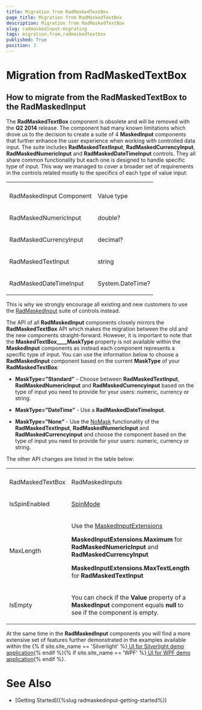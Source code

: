 ```yaml
---
title: Migration from RadMaskedTextBox
page_title: Migration from RadMaskedTextBox
description: Migration from RadMaskedTextBox
slug: radmaskedinput-migrating
tags: migration,from,radmaskedtextbox
published: True
position: 3
---
```


# Migration from RadMaskedTextBox



## How to migrate from the RadMaskedTextBox to the RadMaskedInput

The __RadMaskedTextBox__ component is obsolete and will be removed with the __Q2 2014__ release. The component had many known limitations which drove us to the decision to create a suite of 4 __MaskedInput__ components that further enhance the user experience when working with controlled data input. The suite includes __RadMaskedTextInput__, __RadMaskedCurrencyInput__, __RadMaskedNumericInput__ and __RadMaskedDateTimeInput__ controls. They all share common functionality but each one is designed to handle specific type of input. This way we managed to cover a broader set of requirements in the controls related mostly to the specifics of each type of value input:
        
<table><th><tr><td>

RadMaskedInput Component</td><td>

Value type</td></tr></th><tr><td>

RadMaskedNumericInput</td><td>

double?</td></tr><tr><td>

RadMaskedCurrencyInput</td><td>

decimal?</td></tr><tr><td>

RadMaskedTextInput</td><td>

string</td></tr><tr><td>

RadMaskedDateTimeInput</td><td>

System.DateTime?</td></tr></table>

This is why we strongly encourage all existing and new customers to use the
          [RadMaskedInput](http://www.telerik.com/help/wpf/radmaskedinput-overview.html) suite of controls instead.
        

The API of all __RadMaskedInput__ components closely mirrors the __RadMaskedTextBox__ API which makes the migration between the old and the new components straight-forward. However, it is important to note that the __MaskedTextBox____MaskType__ property is not available within the __MaskedInput__ components as instead each component represents a specific type of input. You can use the information below to choose a __RadMaskedInput__ component based on the current __MaskType__ of your __RadMaskedTextBox__:
        

* __MaskType=”Standard”__ - Choose between __RadMaskedTextInput__, __RadMaskedNumericInput__ and __RadMaskedCurrencyinput__ based on the type of input you need to provide for your users: numeric, currency or string.
            

* __MaskType=”DateTime”__ - Use a __RadMaskedDateTimeInput__.
            

* __MaskType=”None”__ - Use the
              [NoMask](http://www.telerik.com/help/wpf/radmaskedinput-features-common.html) functionality of the __RadMaskedTextInput__, __RadMaskedNumericInput__ and __RadMaskedCurrencyinput__ and choose the component based on the type of input you need to provide for your users: numeric, currency or string.
            

The other API changes are listed in the table below:
<table><th><tr><td>

RadMaskedTextBox</td><td>

RadMaskedInputs</td></tr></th><tr><td>

IsSpinEnabled</td><td>

[SpinMode](http://www.telerik.com/help/wpf/radmaskedinput-features-keyboard-mouse.html)</td></tr><tr><td>

MaxLength</td><td>

Use the
                [MaskedInputExtensions](http://www.telerik.com/help/wpf/radmaskedinput-features-extensions.html)

<b>MaskedInputExtensions.Maximum</b> for <b>RadMaskedNumericInput</b> and <b>RadMaskedCurrencyInput</b>

<b>MaskedInputExtensions.MaxTextLength</b> for <b>RadMaskedTextInput</b></td></tr><tr><td>

IsEmpty</td><td>

You can check if the <b>Value</b> property of a <b>MaskedInput</b> component equals <b>null</b> to see if the component is empty.
              </td></tr></table>

At the same time in the __RadMaskedInput__ components you will find a more extensive set of features further demonstrated in the examples available within the
          {% if site.site_name == 'Silverlight' %}[ UI for Silverlight demo application](http://demos.telerik.com/silverlight/){% endif %}{% if site.site_name == 'WPF' %}[ UI for WPF demo application](http://demos.telerik.com/wpf/){% endif %}.
        

# See Also

 * [Getting Started]({%slug radmaskedinput-getting-started%})
